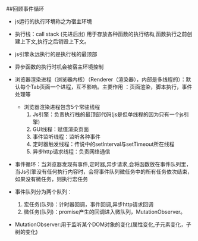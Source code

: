 ##回顾事件循环
* js运行的执行环境称之为宿主环境
* 执行栈：call stack (先进后出) 用于存放各种函数的执行结构,函数执行之前创建上下文,执行之后销毁上下文。
* js引擎永远执行的是执行栈的最顶部
  
* 异步函数的执行时机会被宿主环境控制
* 浏览器渲染进程（浏览器内核）（Renderer（渲染器），内部是多线程的）：默认每个Tab页面一个进程，互不影响。主要作用 ：页面渲染，脚本执行，事件处理等
   * 浏览器渲染进程包含5个常驻线程  
      1. Js引擎：负责执行栈的最顶部代码(js是但单线程的因为只有一个js引擎)
      2. GUI线程：赋值渲染页面
      3. 事件监听线程：监听各种事件
      4. 定时器触发线程：传说中的setInterval与setTimeout所在线程
      5. 异步http请求线程：负责网络通信 
* 事件循环：当浏览器发现有事件,定时器,异步请求,会将函数放在事件队列里，当Js引擎没有任何执行内容时，会将事件队列微任务中的所有任务依次结束，如果没有微任务，则执行宏任务
* 事件队列分为两个队列：
   1. 宏任务(队列)：计时器回调，事件回调,异步http请求回调
   2. 微任务(队列)：promise产生的回调进入微队列，MutationObserver。
* MutationObserver:用于监听某个DOM对象的变化(属性变化,子元素变化，子树的变化)

      